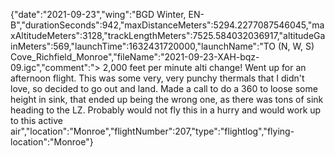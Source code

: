 {"date":"2021-09-23","wing":"BGD Winter, EN-B","durationSeconds":942,"maxDistanceMeters":5294.2277087546045,"maxAltitudeMeters":3128,"trackLengthMeters":7525.584032036917,"altitudeGainMeters":569,"launchTime":1632431720000,"launchName":"TO (N, W, S) Cove_Richfield_Monroe","fileName":"2021-09-23-XAH-bqz-09.igc","comment":"> 2,000 feet per minute alti change! Went up for an afternoon flight.  This was some very, very punchy thermals that I didn't love, so decided to go out and land.  Made a call to do a 360 to loose some height in sink, that ended up being the wrong one, as there was tons of sink heading to the LZ.  Probably would not fly this in a hurry and would work up to this active air","location":"Monroe","flightNumber":207,"type":"flightlog","flying-location":"Monroe"}
